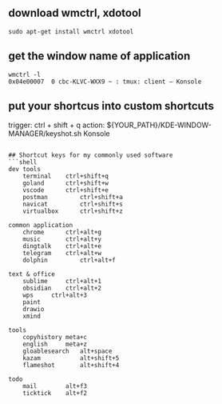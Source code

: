 ## download wmctrl, xdotool
```shell
sudo apt-get install wmctrl xdotool
```
## get the window name of application
```shell
wmctrl -l
0x04e00007  0 cbc-KLVC-WXX9 ~ : tmux: client — Konsole
```
## put your shortcus into custom shortcuts
trigger: ctrl + shift + q
action: ${YOUR_PATH}/KDE-WINDOW-MANAGER/keyshot.sh Konsole
```

## Shortcut keys for my commonly used software
```shell
dev tools
	terminal	ctrl+shift+q
	goland		ctrl+shift+w
	vscode		ctrl+shift+e
	postman     	ctrl+shift+a
	navicat     	ctrl+shift+s
	virtualbox  	ctrl+shift+z

common application
	chrome		ctrl+alt+g
	music		ctrl+alt+y
	dingtalk	ctrl+alt+e
	telegram	ctrl+alt+w
	dolphin     	ctrl+alt+f

text & office
	sublime		ctrl+alt+1
	obsidian	ctrl+alt+2
	wps		ctrl+alt+3
	paint
	drawio		
	xmind

tools
	copyhistory	meta+c
	english		meta+z
	gloablesearch	alt+space
	kazam          	alt+shift+5
	flameshot      	alt+shift+4

todo
	mail 		alt+f3
	ticktick	alt+f2
```
